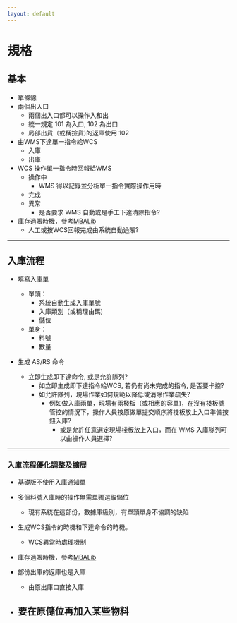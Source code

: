 ```yaml
---
layout: default
---
```

# 規格
## 基本
- 單條線
- 兩個出入口
  - 兩個出入口都可以操作入和出
  - 統一規定 101 為入口, 102 為出口
  - 局部出貨（或稱撿貨)的返庫使用 102
- 由WMS下達單一指令給WCS
  - 入庫
  - 出庫
- WCS 操作單一指令時回報給WMS
  - 操作中
    - WMS 得以記錄並分析單一指令實際操作用時
  - 完成
  - 異常
    - 是否要求 WMS 自動或是手工下達清除指令?
- 庫存過賬時機，參考[MBALib](https://wiki.mbalib.com/zh-tw/%E5%BA%93%E5%AD%98%E4%BF%A1%E6%81%AF)
  - 人工或按WCS回報完成由系統自動過賬?
***
## 入庫流程
- 填寫入庫單
  - 單頭：
    - 系統自動生成入庫單號
    - 入庫類別（或稱理由碼)
    - 儲位
  - 單身：
    - 料號
    - 數量
  
- 生成 AS/RS 命令
  - 立即生成即下達命令, 或是允許隊列?
    - 如立即生成即下達指令給WCS, 若仍有尚未完成的指令, 是否要卡控?
    - 如允許隊列，現場作業如何規範以降低或消除作業疏失?
      - 例如做入庫兩單，現場有兩棧板（或相應的容單)，在沒有棧板號管控的情況下，操作人員按原做單提交順序將棧板放上入口準備按鈕入庫?
        - 或是允許任意選定現場棧板放上入口，而在 WMS 入庫隊列可以由操作人員選擇?
***
### 入庫流程優化調整及擴展
- 基礎版不使用入庫通知單
- 多個料號入庫時的操作無需單獨選取儲位
  - 現有系統在這部份，數據庫級別，有單頭單身不協調的缺陷
- 生成WCS指令的時機和下達命令的時機。
  - WCS異常時處理機制
- 庫存過賬時機，參考[MBALib](https://wiki.mbalib.com/zh-tw/%E5%BA%93%E5%AD%98%E4%BF%A1%E6%81%AF)

- 部份出庫的返庫也是入庫
  - 由原出庫口直接入庫
- 要在原儲位再加入某些物料
  - 


